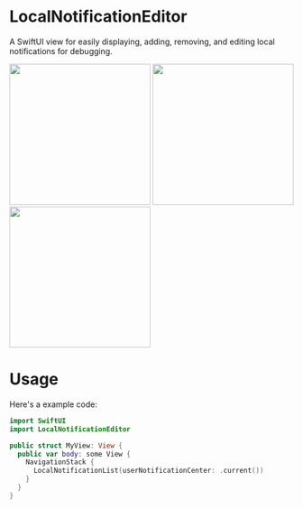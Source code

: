 # LocalNotificationEditor
A SwiftUI view for easily displaying, adding, removing, and editing local notifications for debugging.

<img src="https://github.com/Ryu0118/LocalNotificationEditor/assets/87907656/d503f06c-a2ef-41f2-b9c2-c161e81e1938" width=250>
<img src="https://github.com/Ryu0118/LocalNotificationEditor/assets/87907656/d58591fc-9b9f-416a-9382-c5046818ec81" width=250>
<img src="https://github.com/Ryu0118/LocalNotificationEditor/assets/87907656/890218a9-d2f2-4ae7-967c-654a2cf3c812" width=250>

# Usage
Here's a example code:
```Swift
import SwiftUI
import LocalNotificationEditor

public struct MyView: View {
  public var body: some View {
    NavigationStack {
      LocalNotificationList(userNotificationCenter: .current())
    }
  }
}
```
